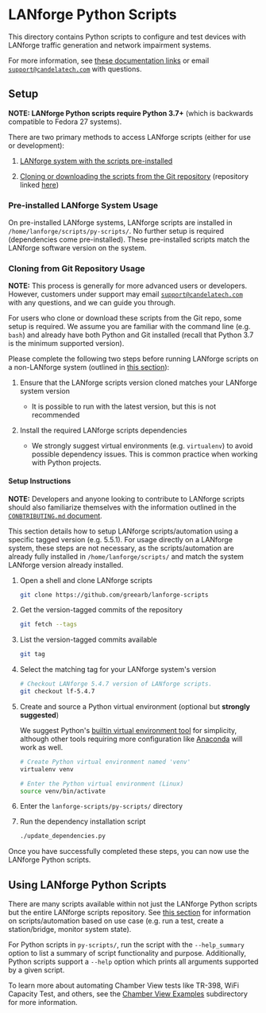 # LANforge Python Scripts

This directory contains Python scripts to configure and test devices with LANforge traffic generation and network impairment systems.

For more information, see [these documentation links](../README.md#documentation-links) or email [`support@candelatech.com`](mailto:support@candelatech.com)
with questions.

## Setup

**NOTE: LANforge Python scripts require Python 3.7+** (which is backwards compatible to Fedora 27 systems).

There are two primary methods to access LANforge scripts (either for use or development):

1. [LANforge system with the scripts pre-installed](#pre-installed-lanforge-system-usage)

2. [Cloning or downloading the scripts from the Git repository](#cloning-from-git-repository-usage) (repository linked [here](https://github.com/greearb/lanforge-scripts))

### Pre-installed LANforge System Usage

On pre-installed LANforge systems, LANforge scripts are installed in `/home/lanforge/scripts/py-scripts/`. No further setup is required (dependencies come pre-installed).
These pre-installed scripts match the LANforge software version on the system.

### Cloning from Git Repository Usage

**NOTE:** This process is generally for more advanced users or developers. However, customers under support may email [`support@candelatech.com`](mailto:support@candelatech.com)
with any questions, and we can guide you through.

For users who clone or download these scripts from the Git repo, some setup is required. We assume you are familiar with the command line (e.g. `bash`) and
already have both Python and Git installed (recall that Python 3.7 is the minimum supported version).

Please complete the following two steps before running LANforge scripts on a non-LANforge system (outlined in [this section](#setup-instructions)):

1. Ensure that the LANforge scripts version cloned matches your LANforge system version

   - It is possible to run with the latest version, but this is not recommended

2. Install the required LANforge scripts dependencies
   - We strongly suggest virtual environments (e.g. `virtualenv`) to avoid possible dependency issues. This is common practice when working with Python projects.

#### Setup Instructions

**NOTE:** Developers and anyone looking to contribute to LANforge scripts should also familiarize themselves with the information outlined
in the [`CONBTRIBUTING.md` document](../CONTRIBUTING.md).

This section details how to setup LANforge scripts/automation using a specific tagged version (e.g. 5.5.1). For usage directly on a LANforge system,
these steps are not necessary, as the scripts/automation are already fully installed in `/home/lanforge/scripts/` and match the system LANforge
version already installed.

1. Open a shell and clone LANforge scripts

   ```Bash
   git clone https://github.com/greearb/lanforge-scripts
   ```

2. Get the version-tagged commits of the repository

   ```Bash
   git fetch --tags
   ```

3. List the version-tagged commits available

   ```Bash
   git tag
   ```

4. Select the matching tag for your LANforge system's version

   ```Bash
   # Checkout LANforge 5.4.7 version of LANforge scripts.
   git checkout lf-5.4.7
   ```

5. Create and source a Python virtual environment (optional but **strongly suggested**)

   We suggest Python's [builtin virtual environment tool](https://docs.python.org/3/tutorial/venv.html) for simplicity, although other tools requiring more configuration like [Anaconda](https://anaconda.org/) will work as well.

   ```Bash
   # Create Python virtual environment named 'venv'
   virtualenv venv

   # Enter the Python virtual environment (Linux)
   source venv/bin/activate
   ```

6. Enter the `lanforge-scripts/py-scripts/` directory

7. Run the dependency installation script

   ```Bash
   ./update_dependencies.py
   ```

Once you have successfully completed these steps, you can now use the LANforge Python scripts.

## Using LANforge Python Scripts

There are many scripts available within not just the LANforge Python scripts but the entire LANforge scripts repository. See [this section](../README.md#scriptsautomation-by-type)
for information on scripts/automation based on use case (e.g. run a test, create a station/bridge, monitor system state).

For Python scripts in `py-scripts/`, run the script with the `--help_summary` option to list a summary of script functionality and purpose.
Additionally, Python scripts support a `--help` option which prints all arguments supported by a given script.

To learn more about automating Chamber View tests like TR-398, WiFi Capacity Test, and others, see the [Chamber View Examples](./cv_examples/README.md) subdirectory for more information.
